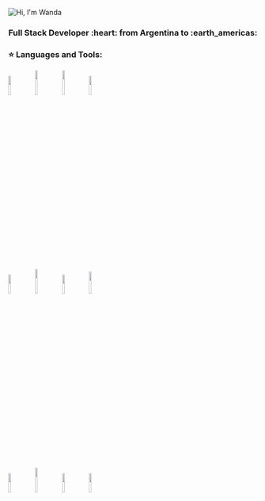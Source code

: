 ![Hi, I'm Wanda](https://github.com/WanCirone/wancirone/blob/main/assets/hi.gif)

<h3 align="center">
Full Stack Developer :heart: from Argentina to :earth_americas:
</h3>



### :star: Languages and Tools:

<p>
  <img width="10%" src="https://www.vectorlogo.zone/logos/w3_html5/w3_html5-ar21.svg">
  <img width="10%" height="50px" src="https://cdn.worldvectorlogo.com/logos/css-5.svg">
  <img width="10%" height="50px" src="https://devicons.github.io/devicon/devicon.git/icons/javascript/javascript-original.svg">
  <img width="10%" src="https://www.vectorlogo.zone/logos/git-scm/git-scm-ar21.svg">
  <br />
  <code><img width="10%" src="https://www.vectorlogo.zone/logos/getbootstrap/getbootstrap-ar21.svg"></code>
  <code><img width="10%" height="50px" src="https://material-ui.com/static/logo_raw.svg"></code>
  <code><img width="10%" src="https://www.vectorlogo.zone/logos/reactjs/reactjs-ar21.svg"></code>
  <code><img width="10%" height="45" src="https://cdn.worldvectorlogo.com/logos/redux.svg"></code>
  <br />
  <code><img width="10%" src="https://www.vectorlogo.zone/logos/nodejs/nodejs-ar21.svg"></code>
  <code><img  width="10%" height="50px" src="https://devicons.github.io/devicon/devicon.git/icons/express/express-original-wordmark.svg"></code>
  <code><img width="10%" src="https://www.vectorlogo.zone/logos/postgresql/postgresql-ar21.svg"></code>
  <code><img width="10%" src="https://www.vectorlogo.zone/logos/sequelizejs/sequelizejs-ar21.svg"></code>
</p>


<!--
**WanCirone/wancirone** is a ✨ _special_ ✨ repository because its `README.md` (this file) appears on your GitHub profile.

Here are some ideas to get you started:

- 🔭 I’m currently working on ...
- 🌱 I’m currently learning ...
- 👯 I’m looking to collaborate on ...
- 🤔 I’m looking for help with ...
- 💬 Ask me about ...
- 📫 How to reach me: ...
- 😄 Pronouns: ...
- ⚡ Fun fact: ...
-->
